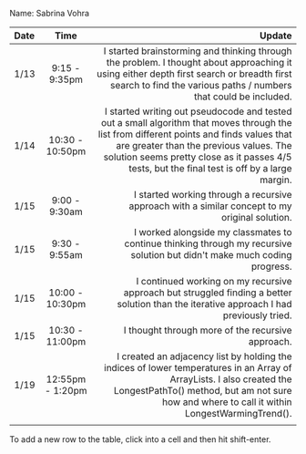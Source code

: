 Name: Sabrina Vohra

| Date |       Time       |                                                                                                                                                                                                                                                                               Update |
|:-----|:----------------:|-------------------------------------------------------------------------------------------------------------------------------------------------------------------------------------------------------------------------------------------------------------------------------------:|
| 1/13 |  9:15 - 9:35pm   |                                                                         I started brainstorming and thinking through the problem. I thought about approaching it using either depth first search or breadth first search to find the various paths / numbers that could be included. |
| 1/14 | 10:30 - 10:50pm  | I started writing out pseudocode and tested out a small algorithm that moves through the list from different points and finds values that are greater than the previous values. The solution seems pretty close as it passes 4/5 tests, but the final test is off by a large margin. |
| 1/15 |  9:00 - 9:30am   |                                                                                                                                                                                       I started working through a recursive approach with a similar concept to my original solution. |
| 1/15 |  9:30 - 9:55am   |                                                                                                                                                            I worked alongside my classmates to continue thinking through my recursive solution but didn't make much coding progress. |
| 1/15 | 10:00 - 10:30pm  |                                                                                                                                             I continued working on my recursive approach but struggled finding a better solution than the iterative approach I had previously tried. |
| 1/15 | 10:30 - 11:00pm  |                                                                                                                                                                                                                                    I thought through more of the recursive approach. |
| 1/19 | 12:55pm - 1:20pm |                                                                I created an adjacency list by holding the indices of lower temperatures in an Array of ArrayLists. I also created the LongestPathTo() method, but am not sure how and where to call it within LongestWarmingTrend(). |
 |      |                  |


To add a new row to the table, click into a cell and then hit shift-enter.